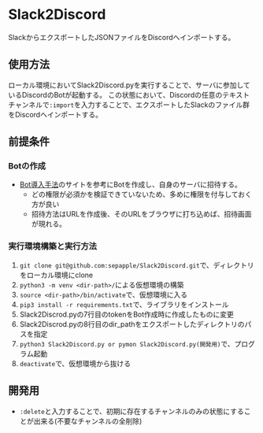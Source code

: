 # Slack2Discord

SlackからエクスポートしたJSONファイルをDiscordへインポートする。

## 使用方法
ローカル環境においてSlack2Discord.pyを実行することで、サーバに参加しているDiscordのBotが起動する。
この状態において、Discordの任意のテキストチャンネルで```:import```を入力することで、エクスポートしたSlackのファイル群をDiscordへインポートする。

## 前提条件
### Botの作成
- [Bot導入手法](https://discordpy.readthedocs.io/ja/latest/discord.html)のサイトを参考にBotを作成し、自身のサーバに招待する。
  - どの権限が必須かを検証できていないため、多めに権限を付与しておく方が良い
  - 招待方法はURLを作成後、そのURLをブラウザに打ち込めば、招待画面が現れる。

### 実行環境構築と実行方法
1. ```git clone git@github.com:sepapple/Slack2Discord.git```で、ディレクトリをローカル環境にclone
2. ```python3 -m venv <dir-path>/```による仮想環境の構築
3. ```source <dir-path>/bin/activate```で、仮想環境に入る
4. ```pip3 install -r requirements.txt```で、ライブラリをインストール
5. Slack2Discrod.pyの7行目のtokenをBot作成時に作成したものに変更
7. Slack2Discrod.pyの8行目のdir_pathをエクスポートしたディレクトリのパスを指定
6. ```python3 Slack2Discord.py or pymon Slack2Discord.py(開発用)```で、プログラム起動
7. ```deactivate```で、仮想環境から抜ける

## 開発用
- ```:delete```と入力することで、初期に存在するチャンネルのみの状態にすることが出来る(不要なチャンネルの全削除)

 
